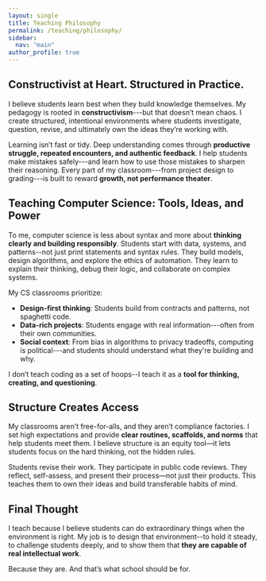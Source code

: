 ```yaml
---
layout: single
title: Teaching Philosophy
permalink: /teaching/philosophy/
sidebar:
  nav: "main"
author_profile: true
---
```


## Constructivist at Heart. Structured in Practice.

I believe students learn best when they build knowledge themselves. My pedagogy is rooted in **constructivism**---but that doesn’t mean chaos. I create structured, intentional environments where students investigate, question, revise, and ultimately own the ideas they’re working with.

Learning isn’t fast or tidy. Deep understanding comes through **productive struggle, repeated encounters, and authentic feedback**. I help students make mistakes safely---and learn how to use those mistakes to sharpen their reasoning. Every part of my classroom---from project design to grading---is built to reward **growth, not performance theater**.

## Teaching Computer Science: Tools, Ideas, and Power

To me, computer science is less about syntax and more about **thinking clearly and building responsibly**. Students start with data, systems, and patterns--not just print statements and syntax rules. They build models, design algorithms, and explore the ethics of automation. They learn to explain their thinking, debug their logic, and collaborate on complex systems.

My CS classrooms prioritize:
- **Design-first thinking**: Students build from contracts and patterns, not spaghetti code.
- **Data-rich projects**: Students engage with real information---often from their own communities.
- **Social context**: From bias in algorithms to privacy tradeoffs, computing is political---and students should understand what they're building and why.

I don’t teach coding as a set of hoops--I teach it as a **tool for thinking, creating, and questioning**.

## Structure Creates Access

My classrooms aren’t free-for-alls, and they aren’t compliance factories. I set high expectations and provide **clear routines, scaffolds, and norms** that help students meet them. I believe structure is an equity tool—it lets students focus on the hard thinking, not the hidden rules.

Students revise their work. They participate in public code reviews. They reflect, self-assess, and present their process—not just their products. This teaches them to own their ideas and build transferable habits of mind.

## Final Thought

I teach because I believe students can do extraordinary things when the environment is right. My job is to design that environment--to hold it steady, to challenge students deeply, and to show them that **they are capable of real intellectual work**.

Because they are. And that’s what school should be for.
